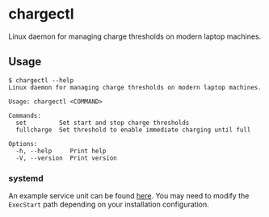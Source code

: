 # chargectl
Linux daemon for managing charge thresholds on modern laptop machines.

## Usage
```
$ chargectl --help
Linux daemon for managing charge thresholds on modern laptop machines.

Usage: chargectl <COMMAND>

Commands:
  set         Set start and stop charge thresholds
  fullcharge  Set threshold to enable immediate charging until full

Options:
  -h, --help     Print help
  -V, --version  Print version
```

### systemd
An example service unit can be found [here](./extra/chargectl.service). You may need to modify the `ExecStart` path depending on your installation configuration.

